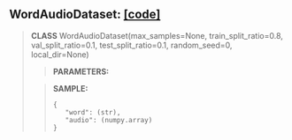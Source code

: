 ## WordAudioDataset: [[code]](https://github.com/TeaKatz/NLP_Datasets/blob/main/src/nlp_datasets/text_to_speech/WordAudioDataset.py)
> **CLASS** WordAudioDataset(max_samples=None, train_split_ratio=0.8, val_split_ratio=0.1, test_split_ratio=0.1, random_seed=0, local_dir=None)
>
>>**PARAMETERS:**
>
>>**SAMPLE:**
>>```
>>{
>>    "word": (str),
>>    "audio": (numpy.array)
>>}
>>```